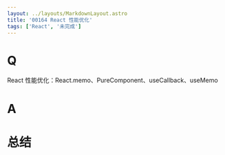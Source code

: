 ```yaml
---
layout: ../layouts/MarkdownLayout.astro
title: '00164 React 性能优化'
tags: ['React', '未完成']
---
```


# Q

React 性能优化：React.memo、PureComponent、useCallback、useMemo

# A



# 总结



<script>
  function func() {

  }
  
</script>
